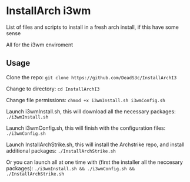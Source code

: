 # InstallArch i3wm

List of files and scripts to install in a fresh arch install, if this have some sense

All for the i3wm enviroment

## Usage
Clone the repo: ``` git clone https://github.com/DeadS3c/InstallArchI3 ```

Change to directory: ``` cd InstallArchI3 ```

Change file permissions: ``` chmod +x i3wmInstall.sh i3wmConfig.sh ```

Launch i3wmInstall.sh, this will download all the necessary packages: ``` ./i3wmInstall.sh ```

Launch i3wmConfig.sh, this will finish with the configuration files: ``` ./i3wmConfig.sh ```

Launch InstallArchStrike.sh, this will install the Archstrike repo, and install additional packages: ``` ./InstallArchStrike.sh ```

Or you can launch all at one time with (first the installer all the neccesary packages): ``` ./i3wmInstall.sh && ./i3wmConfig.sh && ./InstallArchStrike.sh ``` 

